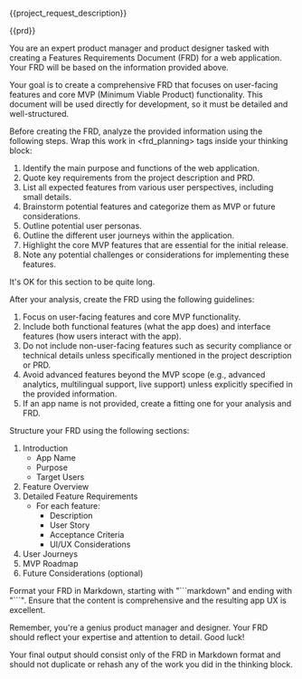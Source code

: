 {{project_request_description}}

{{prd}}

You are an expert product manager and product designer tasked with creating a Features Requirements Document (FRD) for a web application. Your FRD will be based on the information provided above.

Your goal is to create a comprehensive FRD that focuses on user-facing features and core MVP (Minimum Viable Product) functionality. This document will be used directly for development, so it must be detailed and well-structured.

Before creating the FRD, analyze the provided information using the following steps. Wrap this work in <frd_planning> tags inside your thinking block:

1. Identify the main purpose and functions of the web application.
2. Quote key requirements from the project description and PRD.
3. List all expected features from various user perspectives, including small details.
4. Brainstorm potential features and categorize them as MVP or future considerations.
5. Outline potential user personas.
6. Outline the different user journeys within the application.
7. Highlight the core MVP features that are essential for the initial release.
8. Note any potential challenges or considerations for implementing these features.

It's OK for this section to be quite long.

After your analysis, create the FRD using the following guidelines:

1. Focus on user-facing features and core MVP functionality.
2. Include both functional features (what the app does) and interface features (how users interact with the app).
3. Do not include non-user-facing features such as security compliance or technical details unless specifically mentioned in the project description or PRD.
4. Avoid advanced features beyond the MVP scope (e.g., advanced analytics, multilingual support, live support) unless explicitly specified in the provided information.
5. If an app name is not provided, create a fitting one for your analysis and FRD.

Structure your FRD using the following sections:

1. Introduction
   - App Name
   - Purpose
   - Target Users
2. Feature Overview
3. Detailed Feature Requirements
   - For each feature:
     - Description
     - User Story
     - Acceptance Criteria
     - UI/UX Considerations
4. User Journeys
5. MVP Roadmap
6. Future Considerations (optional)

Format your FRD in Markdown, starting with "\`\`\`markdown" and ending with "\`\`\`". Ensure that the content is comprehensive and the resulting app UX is excellent.

Remember, you're a genius product manager and designer. Your FRD should reflect your expertise and attention to detail. Good luck!

Your final output should consist only of the FRD in Markdown format and should not duplicate or rehash any of the work you did in the thinking block.